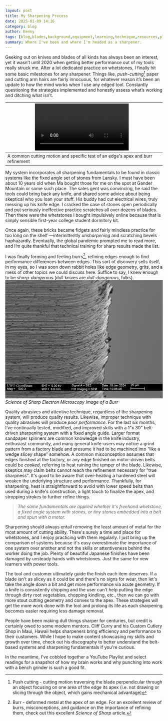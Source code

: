 ```yaml
---
layout: post
title: My Sharpening Process
date: 2025-01-09 14:16
category: blog
author: Kenny
tags: [blog,blades,background,equipment,learning,technique,resources,playlist]
summary: Where I've been and where I'm headed as a sharpener.
---
```


Geeking out on knives and blades of all kinds has always been an interest, yet it wasn’t until 2020 when getting better performance out of my tools really struck me. After a lot dedicated practice on whetstones, I finally hit some basic milestones for any sharpener. Things like, *push-cutting*[^1]  paper and cutting arm hairs are fairly innocuous, for whatever reason it’s been an update to how the mind works when I use any edged tool. Constantly questioning the strategies implemented and honestly assess what’s working and ditching what isn’t.

| ![Push-Cut Rolling Paper](assets\animate\pushCutPaper.webm)                     |     |
| ------------------------------------------------------------------------------- | --- |
| A common cutting motion and specific test of an edge's apex and burr refinement |     |

My system incorporates all sharpening fundamentals to be found in classic systems like the fixed angle set of stones from Lansky. I must have been about 10 years old when Ma bought those for me on the spot at Gander Mountain or some such place. The sales gent was convincing, he said the tools could bring back any knife, and shared some advice about being skeptical who you loan your stuff. His buddy had cut electrical wires, truly messing up his knife edge.  I cracked the case of stones open periodically and put seriously ineffective practice scratches all over dozens of blades.  Then there were the whetstones I bought impulsively online because that is simply sensible first-year college student dormitory kit.

Once again, these bricks became fidgets and fairly mindless practice for too long on the shelf —intermittently *unsharpening* and scratching bevels haphazardly. Eventually, the global pandemic prompted me to read more, and I’m quite thankful that technical training for sharp results made the list.

I was finally forming and feeling burrs[^2], refining edges enough to find performance differences between edges.  This sort of discovery sells itself, in my eyes, so I was soon down rabbit holes like edge geometry, grits, and a mess of other topics we could discuss here. Suffice to say, I knew enough to be *sharp-dangerous* (dull knives are *dull-dangerous*, folks).
![BurrSEM](assets\images\sciOfSharpBurrSEM.webp)
*Science of Sharp Electron Microscopy Image of a Burr*

Quality abrasives and attentive technique, regardless of the sharpening system, will produce quality results. Likewise, improper technique with quality abrasives will produce *poor performance*. For the last six months, I’ve continually tested, modified, and improved skills with a 1”x 30” belt-driven sharpening system with a fixed angle guide. Larger format sandpaper spinners are common knowledge in the knife industry, enthusiast community, and many general knife-users may notice a grind pattern from a factory blade and presume it had to be machined into “like a wedge slicey shape” somehow. A common misconception assumes that edges finished at the factory, or any edge finished on motor-driven belts could be *cooked*, referring to heat ruining the temper of the blade. Likewise, skeptics may claim belts cannot reach the refinement necessary for "true sharpness". It's good to be aware that over-heating a hardened steel will weaken the underlying structure and performance. Thankfully, for sharpening, heat is straightforward to avoid with lower speed belts than used during a knife's construction, a light touch to finalize the apex, and stropping strokes to further refine things.

> *The same fundamentals are applied whether it's freehand whetstone, a fixed angle system with stones, or tiny stones embedded into a belt and spun with a motor.*

Sharpening should always entail removing the least amount of metal for the most amount of cutting ability. There's surely a time and place for whetstones, and I enjoy practicing with them regularly. I just bring up the comparison of systems because it's easy overestimate the importance of one system over another and not the skills or attentiveness behind the worker doing the job. Plenty of beautiful Japanese finishes have been damaged by unsteady hands with whetstones. Just the same for new learners with power tools.  

The tool and customer ultimately guide the finish each item deserves. If a blade isn't as slicey as it could be and there's no signs for wear, then let's take the angle down a bit and get more performance via acute geometry. If a knife is consistently chipping and the user can't help putting the edge through dirty root vegetables, chopping kindling, etc., then we can go with more stout cutting geometry and convex to the apex. These strategies will get the more work done with the tool and prolong its life as each sharpening becomes easier requiring less damage removal.

People have been making dull things sharper for centuries, but credit is certainly owed to some modern mentors. Cliff Curry and his Custom Cutlery Shop in Maui, Hawaii helps sharpeners bring efficiency and performance to their customers. While I hope to make content showcasing my skills and growth over time, check out his discography to better understand the belt-based systems and sharpening fundamentals if you're curious.

In the meantime, I've cobbled together a YouTube Playlist and select readings for a snapshot of how my brain works and why punching into work with a bench grinder is such a good fit.

[^1]: Push cutting - cutting motion traversing the blade perpendicular through an object focusing on one area of the edge its apex (i.e. not drawing or slicing through the object, which gains mechanical advantage)
[^2]: Burr - deformed metal at the apex of an edge. For an excellent review of burrs, misconceptions, and guidance on the importance of  refining them, check out this excellent *Science of Sharp* article.